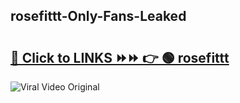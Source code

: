 
 ## rosefittt-Only-Fans-Leaked

# <h2><a href="https://clipsfans.com/rosefittt&ref=git">🔗 Click to LINKS ⏩⏩ 👉 🟢 rosefittt </a></h2>

<a href="https://clipsfans.com/rosefittt&ref=git" rel="nofollow" data-target="animated-image.originalLink"><img src="https://i.ibb.co.com/xMMVF88/686577567.gif" alt="Viral Video Original" style="max-width: 100%; display: inline-block;" data-target="animated-image.originalImage"></a>

